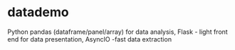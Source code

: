 # datademo
Python pandas (dataframe/panel/array) for data analysis, Flask - light front end for data presentation, AsyncIO -fast data extraction
